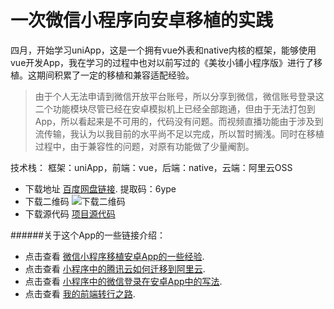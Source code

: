 # 一次微信小程序向安卓移植的实践

四月，开始学习uniApp，这是一个拥有vue外表和native内核的框架，能够使用vue开发App，我在学习的过程中也对以前写过的《美妆小铺小程序版》进行了移植。这期间积累了一定的移植和兼容适配经验。

> 由于个人无法申请到微信开放平台账号，所以分享到微信，微信账号登录这二个功能模块尽管已经在安卓模拟机上已经全部跑通，但由于无法打包到App，所以看起来是不可用的，代码没有问题。而视频直播功能由于涉及到流传输，我认为以我目前的水平尚不足以完成，所以暂时搁浅。同时在移植过程中，由于兼容性的问题，对原有功能做了少量阉割。


技术栈：
框架：uniApp，前端：vue，后端：native，云端：阿里云OSS

- 下载地址 [百度网盘链接](https://pan.baidu.com/s/176dGtudLXIg-lUKdeNdOgQ). 提取码：6ype
- 下载二维码 ![下载二维码]()
- 下载源代码 [项目源代码](https://github.com/gusuziyi/ancient-mall-Android)

######关于这个App的一些链接介绍：

- 点击查看 [微信小程序移植安卓App的一些经验](https://www.jianshu.com/p/fb0f81152174).
- 点击查看 [小程序中的腾讯云如何迁移到阿里云](https://www.jianshu.com/p/b5132ee3a82a).
- 点击查看 [小程序中的微信登录在安卓App中的写法](https://www.jianshu.com/p/2864231b80c3).
- 点击查看 [我的前端转行之路](https://www.jianshu.com/p/902d29e84c1f).



